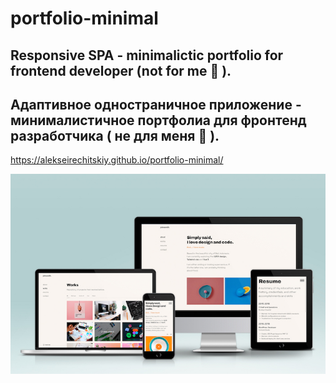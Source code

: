 # portfolio-minimal

## Responsive SPA - minimalictic portfolio for frontend developer (not for me :slightly_smiling_face: ).

## Адаптивное одностраничное приложение - минималистичное портфолиа для фронтенд разработчика ( не для меня :slightly_smiling_face: ).

https://alekseirechitskiy.github.io/portfolio-minimal/

<img src="./minimal-portfolio_mockup_700.jpg">
